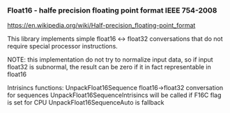 ### Float16 - halfe precision floating point format IEEE 754-2008
https://en.wikipedia.org/wiki/Half-precision_floating-point_format

This library implements simple float16 <-> float32 conversations that do not require special processor instructions.

NOTE: this implementation do not try to normalize input data, so if input float32 is subnormal, the result can be zero if it in fact representable in float16

Intrisincs functions:
    UnpackFloat16Sequence float16->float32 conversation for sequences 
        UnpackFloat16SequenceIntrisincs will be called if F16C flag is set for CPU
        UnpackFloat16SequenceAuto is fallback
